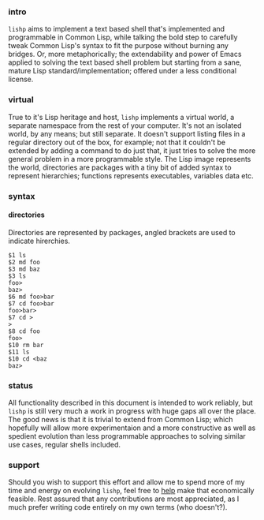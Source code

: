 ### intro
```lishp``` aims to implement a text based shell that's implemented and programmable in Common Lisp, while talking the bold step to carefully tweak Common Lisp's syntax to fit the purpose without burning any bridges. Or, more metaphorically; the extendability and power of Emacs applied to solving the text based shell problem but starting from a sane, mature Lisp standard/implementation; offered under a less conditional license.

### virtual
True to it's Lisp heritage and host, `lishp` implements a virtual world, a separate namespace from the rest of your computer. It's not an isolated world, by any means; but still separate. It doesn't support listing files in a regular directory out of the box, for example; not that it couldn't be extended by adding a command to do just that, it just tries to solve the more general problem in a more programmable style. The Lisp image represents the world, directories are packages with a tiny bit of added syntax to represent hierarchies; functions represents executables, variables data etc.

### syntax

#### directories
Directories are represented by packages, angled brackets are used to indicate hirerchies.

```
$1 ls
$2 md foo
$3 md baz
$3 ls
foo>
baz>
$6 md foo>bar
$7 cd foo>bar
foo>bar>
$7 cd >
>
$8 cd foo
foo>
$10 rm bar
$11 ls
$10 cd <baz
baz>
```

### status
All functionality described in this document is intended to work reliably, but `lishp` is still very much a work in progress with huge gaps all over the place. The good news is that it is trivial to extend from Common Lisp; which hopefully will allow more experimentaion and a more constructive as well as spedient evolution than less programmable approaches to solving similar use cases, regular shells included.

### support
Should you wish to support this effort and allow me to spend more of my time and energy on evolving `lishp`, feel free to [help]() make that economically feasible. Rest assured that any contributions are most appreciated, as I much prefer writing code entirely on my own terms (who doesn't?).